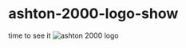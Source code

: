 # ashton-2000-logo-show
time to see it
![ashton 2000 logo](https://https://27krummel-smitha.wixsite.com/lol1)

